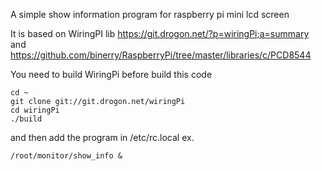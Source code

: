 A simple show information program for raspberry pi mini lcd screen

It is based on WiringPI lib 
https://git.drogon.net/?p=wiringPi;a=summary 
and
https://github.com/binerry/RaspberryPi/tree/master/libraries/c/PCD8544

You need to build WiringPi before build this code

	cd ~
	git clone git://git.drogon.net/wiringPi
	cd wiringPi
	./build

and then
add the program in /etc/rc.local
ex.

	/root/monitor/show_info &
	

